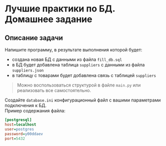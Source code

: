# Лучшие практики по БД. Домашнее задание

## Описание задачи

Напишите программу, в результате выполнения которой будет:
- создана новая БД с данными из файла `fill_db.sql`
- в БД будет добавлена таблица `suppliers` с данными из файла `suppliers.json`
- в таблицу с товарами будет добавлена связь с таблицей `suppliers`

> Можно воспользоваться структурой в файле `main.py` или реализовать все самостоятельно.

Создайте `database.ini` конфигурационный файл с вашими параметрами подключения к БД.
</br>
Пример содержания файла:
```ini
[postgresql]
host=localhost
user=postgres
password=y00ddaev
port=5432
```